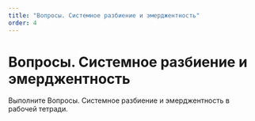 ```yaml
---
title: "Вопросы. Системное разбиение и эмерджентность"
order: 4
---
```


# Вопросы. Системное разбиение и эмерджентность

Выполните Вопросы. Системное разбиение и эмерджентность в рабочей тетради.